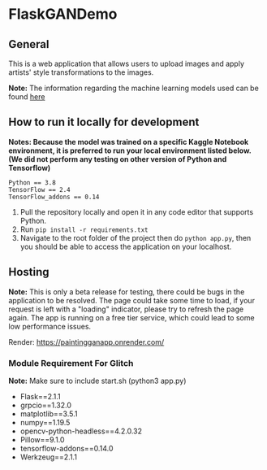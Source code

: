 # FlaskGANDemo
## General
This is a web application that allows users to upload images and apply artists' style transformations to the images.

**Note:** The information regarding the machine learning models used can be found [here](https://github.com/WayneJWZLemon/CIS4496-GANs-Project)
## How to run it locally for development
**Notes: Because the model was trained on a specific Kaggle Notebook environment, it is preferred to run your local environment listed below. (We did not perform any testing on other version of Python and Tensorflow)**
```
Python == 3.8
TensorFlow == 2.4
TensorFlow_addons == 0.14
```
1. Pull the repository locally and open it in any code editor that supports Python.
2. Run ```pip install -r requirements.txt```
3. Navigate to the root folder of the project then do ```python app.py```, then you should be able to access the application on your localhost.

## Hosting
**Note:** This is only a beta release for testing, there could be bugs in the application to be resolved. The page could take some time to load, if your request is left with a "loading" indicator, please try to refresh the page again. The app is running on a free tier service, which could lead to some low performance issues.

Render: https://paintingganapp.onrender.com/

### Module Requirement For Glitch
**Note:** Make sure to include start.sh (python3 app.py)
- Flask==2.1.1
- grpcio==1.32.0
- matplotlib==3.5.1
- numpy==1.19.5
- opencv-python-headless==4.2.0.32
- Pillow==9.1.0
- tensorflow-addons==0.14.0
- Werkzeug==2.1.1

